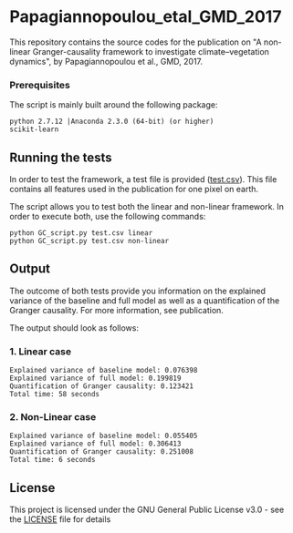 # Papagiannopoulou_etal_GMD_2017
This repository contains the source codes for the publication on "A non-linear Granger-causality framework to investigate climate–vegetation dynamics", by Papagiannopoulou et al., GMD, 2017.

### Prerequisites

The script is mainly built around the following package:

```
python 2.7.12 |Anaconda 2.3.0 (64-bit) (or higher)
scikit-learn
```

## Running the tests

In order to test the framework, a test file is provided ([test.csv](test.csv)). This file contains all features used in the publication for one pixel on earth.

The script allows you to test both the linear and non-linear framework. In order to execute both, use the following commands:

```
python GC_script.py test.csv linear
python GC_script.py test.csv non-linear
```

## Output

The outcome of both tests provide you information on the explained variance of the baseline and full model as well as a quantification of the Granger causality. For more information, see publication.

The output should look as follows:

### 1. Linear case

```
Explained variance of baseline model: 0.076398
Explained variance of full model: 0.199819
Quantification of Granger causality: 0.123421
Total time: 58 seconds
```

### 2. Non-Linear case
```
Explained variance of baseline model: 0.055405
Explained variance of full model: 0.306413
Quantification of Granger causality: 0.251008
Total time: 6 seconds
```

## License

This project is licensed under the GNU General Public License v3.0 - see the [LICENSE](LICENSE) file for details


